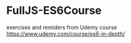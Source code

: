 # FullJS-ES6Course
exercises and remiders from Udemy course https://www.udemy.com/course/es6-in-depth/
